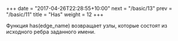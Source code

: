 +++
date =  "2017-04-26T22:28:55+10:00"
next = "/basic/13"
prev = "/basic/11"
title = "Has"
weight = 12
+++

Функция has(edge_name) возвращает узлы, которые состоят из исходного ребра заданного имени.